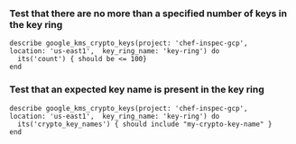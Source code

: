 ### Test that there are no more than a specified number of keys in the key ring

    describe google_kms_crypto_keys(project: 'chef-inspec-gcp',   location: 'us-east1',  key_ring_name: 'key-ring') do
      its('count') { should be <= 100}
    end

### Test that an expected key name is present in the key ring 

    describe google_kms_crypto_keys(project: 'chef-inspec-gcp',   location: 'us-east1',  key_ring_name: 'key-ring') do
      its('crypto_key_names') { should include "my-crypto-key-name" }
    end
